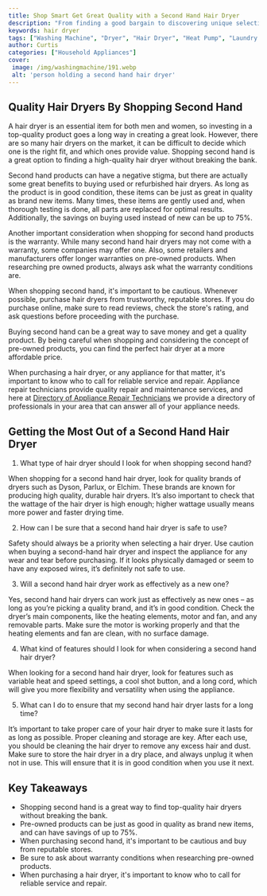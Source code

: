 ```yaml
---
title: Shop Smart Get Great Quality with a Second Hand Hair Dryer
description: "From finding a good bargain to discovering unique selections second-hand shopping can be a great way to get great quality items at a fraction of the original cost With that in mind learn how to find a quality second-hand hairdryer to help you stay on budget and look your best"
keywords: hair dryer
tags: ["Washing Machine", "Dryer", "Hair Dryer", "Heat Pump", "Laundry Appliances"]
author: Curtis
categories: ["Household Appliances"]
cover: 
 image: /img/washingmachine/191.webp
 alt: 'person holding a second hand hair dryer'
---
```

## Quality Hair Dryers By Shopping Second Hand 
A hair dryer is an essential item for both men and women, so investing in a top-quality product goes a long way in creating a great look. However, there are so many hair dryers on the market, it can be difficult to decide which one is the right fit, and which ones provide value. Shopping second hand is a great option to finding a high-quality hair dryer without breaking the bank. 

Second hand products can have a negative stigma, but there are actually some great benefits to buying used or refurbished hair dryers. As long as the product is in good condition, these items can be just as great in quality as brand new items. Many times, these items are gently used and, when thorough testing is done, all parts are replaced for optimal results. Additionally, the savings on buying used instead of new can be up to 75%. 

Another important consideration when shopping for second hand products is the warranty. While many second hand hair dryers may not come with a warranty, some companies may offer one. Also, some retailers and manufacturers offer longer warranties on pre-owned products. When researching pre owned products, always ask what the warranty conditions are. 

When shopping second hand, it's important to be cautious. Whenever possible, purchase hair dryers from trustworthy, reputable stores. If you do purchase online, make sure to read reviews, check the store's rating, and ask questions before proceeding with the purchase. 

Buying second hand can be a great way to save money and get a quality product. By being careful when shopping and considering the concept of pre-owned products, you can find the perfect hair dryer at a more affordable price. 

When purchasing a hair dryer, or any appliance for that matter, it's important to know who to call for reliable service and repair. Appliance repair technicians provide quality repair and maintenance services, and here at [Directory of Appliance Repair Technicians](./pages/appliance-repair-technicians) we provide a directory of professionals in your area that can answer all of your appliance needs.

## Getting the Most Out of a Second Hand Hair Dryer 

1. What type of hair dryer should I look for when shopping second hand?

When shopping for a second hand hair dryer, look for quality brands of dryers such as Dyson, Parlux, or Elchim. These brands are known for producing high quality, durable hair dryers. It’s also important to check that the wattage of the hair dryer is high enough; higher wattage usually means more power and faster drying time. 

2. How can I be sure that a second hand hair dryer is safe to use?

Safety should always be a priority when selecting a hair dryer. Use caution when buying a second-hand hair dryer and inspect the appliance for any wear and tear before purchasing. If it looks physically damaged or seem to have any exposed wires, it’s definitely not safe to use. 

3. Will a second hand hair dryer work as effectively as a new one? 

Yes, second hand hair dryers can work just as effectively as new ones – as long as you’re picking a quality brand, and it’s in good condition. Check the dryer’s main components, like the heating elements, motor and fan, and any removable parts. Make sure the motor is working properly and that the heating elements and fan are clean, with no surface damage. 

4. What kind of features should I look for when considering a second hand hair dryer?

When looking for a second hand hair dryer, look for features such as variable heat and speed settings, a cool shot button, and a long cord, which will give you more flexibility and versatility when using the appliance.

5. What can I do to ensure that my second hand hair dryer lasts for a long time? 

It’s important to take proper care of your hair dryer to make sure it lasts for as long as possible. Proper cleaning and storage are key. After each use, you should be cleaning the hair dryer to remove any excess hair and dust. Make sure to store the hair dryer in a dry place, and always unplug it when not in use. This will ensure that it is in good condition when you use it next.

## Key Takeaways 
- Shopping second hand is a great way to find top-quality hair dryers without breaking the bank. 
- Pre-owned products can be just as good in quality as brand new items, and can have savings of up to 75%. 
- When purchasing second hand, it's important to be cautious and buy from reputable stores. 
- Be sure to ask about warranty conditions when researching pre-owned products. 
- When purchasing a hair dryer, it's important to know who to call for reliable service and repair.

